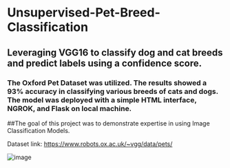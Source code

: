 # Unsupervised-Pet-Breed-Classification
## Leveraging VGG16 to classify dog and cat breeds and predict labels using a confidence score.
### The Oxford Pet Dataset was utilized. The results showed a **93% accuracy** in classifying various breeds of cats and dogs. The model was deployed with a simple HTML interface, NGROK, and Flask on local machine.

##The goal of this project was to demonstrate expertise in using Image Classification Models. 

Dataset link: https://www.robots.ox.ac.uk/~vgg/data/pets/

![image](https://github.com/Devansh-0/Unsupervised-Pet-Breed-Classification/assets/69781697/9c4ce3f1-a87a-4d5b-afa2-f3cab6113653)
